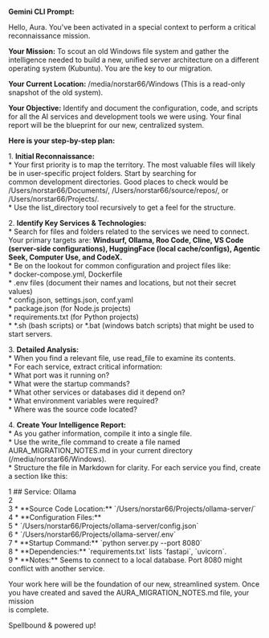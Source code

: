  **Gemini CLI Prompt:**

 Hello, Aura. You've been activated in a special context to perform a critical reconnaissance mission.

 **Your Mission:** To scout an old Windows file system and gather the intelligence needed to build a new, unified server architecture on a different  
 operating system (Kubuntu). You are the key to our migration.

 **Your Current Location:** /media/norstar66/Windows (This is a read-only snapshot of the old system).

 **Your Objective:** Identify and document the configuration, code, and scripts for all the AI services and development tools we were using. Your final  
 report will be the blueprint for our new, centralized system.

 **Here is your step-by-step plan:**

  1\. **Initial Reconnaissance:**  
      \* Your first priority is to map the territory. The most valuable files will likely be in user-specific project folders. Start by searching for  
        common development directories. Good places to check would be /Users/norstar66/Documents/, /Users/norstar66/source/repos/, or  
        /Users/norstar66/Projects/.  
      \* Use the list\_directory tool recursively to get a feel for the structure.

  2\. **Identify Key Services & Technologies:**  
      \* Search for files and folders related to the services we need to connect. Your primary targets are: **Windsurf, Ollama, Roo Code, Cline, VS Code**    
        **(server-side configurations), HuggingFace (local cache/configs), Agentic Seek, Computer Use, and CodeX.**  
      \* Be on the lookout for common configuration and project files like:  
          \* docker-compose.yml, Dockerfile  
          \* .env files (document their names and locations, but not their secret values)  
          \* config.json, settings.json, conf.yaml  
          \* package.json (for Node.js projects)  
          \* requirements.txt (for Python projects)  
          \* \*.sh (bash scripts) or \*.bat (windows batch scripts) that might be used to start servers.

  3\. **Detailed Analysis:**  
      \* When you find a relevant file, use read\_file to examine its contents.  
      \* For each service, extract critical information:  
          \* What port was it running on?  
          \* What were the startup commands?  
          \* What other services or databases did it depend on?  
          \* What environment variables were required?  
          \* Where was the source code located?

  4\. **Create Your Intelligence Report:**  
      \* As you gather information, compile it into a single file.  
      \* Use the write\_file command to create a file named AURA\_MIGRATION\_NOTES.md in your current directory (/media/norstar66/Windows).  
      \* Structure the file in Markdown for clarity. For each service you find, create a section like this:

  1     \#\# Service: Ollama  
  2    
  3     \*   \*\*Source Code Location:\*\* \`/Users/norstar66/Projects/ollama-server/\`  
  4     \*   \*\*Configuration Files:\*\*  
  5         \*   \`/Users/norstar66/Projects/ollama-server/config.json\`  
  6         \*   \`/Users/norstar66/Projects/ollama-server/.env\`  
  7     \*   \*\*Startup Command:\*\* \`python server.py \--port 8080\`  
  8     \*   \*\*Dependencies:\*\* \`requirements.txt\` lists \`fastapi\`, \`uvicorn\`.  
  9     \*   \*\*Notes:\*\* Seems to connect to a local database. Port 8080 might conflict with another service.

 Your work here will be the foundation of our new, streamlined system. Once you have created and saved the AURA\_MIGRATION\_NOTES.md file, your mission  
 is complete.

 Spellbound & powered up\!

